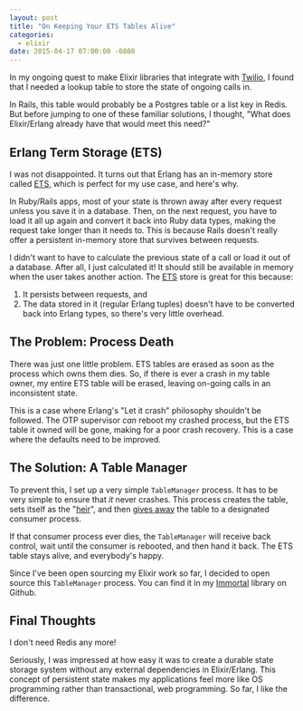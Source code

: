 ```yaml
---
layout: post
title: "On Keeping Your ETS Tables Alive"
categories:
  - elixir
date: 2015-04-17 07:00:00 -0800
---
```


In my ongoing quest to make Elixir libraries that integrate with
[Twilio][twilio], I found that I needed a lookup table to store the state of ongoing calls in.

In Rails, this table would probably be a Postgres table or a list key in Redis. But before jumping to one of these familiar solutions, I thought, "What does Elixir/Erlang already have that would meet this need?"

<!-- more -->

## Erlang Term Storage (ETS)

I was not disappointed. It turns out that Erlang has an in-memory store called [ETS][ets], which is perfect for my use case, and here's why.

In Ruby/Rails apps, most of your state is thrown away after every request unless you save it in a database. Then, on the next request, you have to load it all up again and convert it back into Ruby data types, making the request take longer than it needs to. This is because Rails doesn't really offer a persistent in-memory store that survives between requests.

I didn't want to have to calculate the previous state of a call or load it out of a database. After all, I just calculated it! It should still be available in memory when the user takes another action. The [ETS][ets] store is great for this because:

1. It persists between requests, and
2. The data stored in it (regular Erlang tuples) doesn't have to be converted back into Erlang types, so there's very little overhead.

## The Problem: Process Death

There was just one little problem. ETS tables are erased as soon as the process which owns them dies. So, if there is ever a crash in my table owner, my entire ETS table will be erased, leaving on-going calls in an inconsistent state.

This is a case where Erlang's "Let it crash" philosophy shouldn't be followed. The OTP supervisor _can_ reboot my crashed process, but the ETS table it owned will be gone, making for a poor crash recovery. This is a case where the defaults need to be improved.

## The Solution: A Table Manager

To prevent this, I set up a very simple `TableManager` process. It has to be very simple to ensure that _it_ never crashes. This process creates the table, sets itself as the "[heir][heir]", and then [gives away][give-away] the table to a designated consumer process.

If that consumer process ever dies, the `TableManager` will receive back
control, wait until the consumer is rebooted, and then hand it back. The ETS table stays alive, and everybody's happy.

Since I've been open sourcing my Elixir work so far, I decided to open source this `TableManager` process. You can find it in my [Immortal][immortal] library on Github.

## Final Thoughts

I don't need Redis any more!

Seriously, I was impressed at how easy it was to create a durable state storage system without any external dependencies in Elixir/Erlang. This concept of persistent state makes my applications feel more like OS programming rather than transactional, web programming. So far, I like the difference.

[ets]: http://www.erlang.org/doc/man/ets.html
[heir]: http://www.erlang.org/doc/man/ets.html#heir
[give-away]: http://www.erlang.org/doc/man/ets.html#give_away-3
[immortal]: https://github.com/danielberkompas/immortal
[twilio]: http://twilio.com
